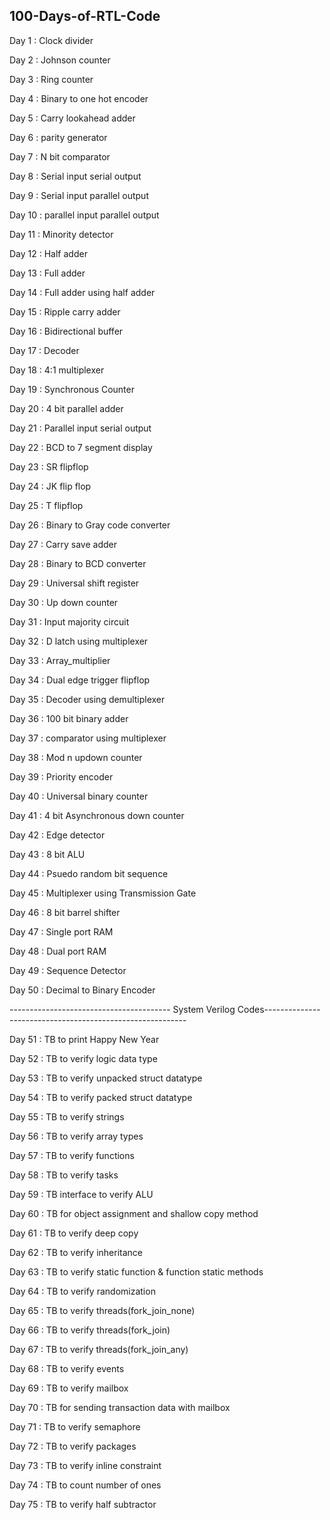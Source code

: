 **100-Days-of-RTL-Code**
---------------------------------------------------------------------------------------
Day 1 : Clock divider

Day 2 : Johnson counter

Day 3 : Ring counter

Day 4 : Binary to one hot encoder

Day 5 : Carry lookahead adder

Day 6 : parity generator

Day 7 : N bit comparator

Day 8 : Serial input serial output

Day 9 : Serial input parallel output

Day 10 : parallel input parallel output

Day 11 : Minority detector

Day 12 : Half adder

Day 13 : Full adder

Day 14 : Full adder using half adder

Day 15 : Ripple carry adder

Day 16 : Bidirectional buffer

Day 17 : Decoder

Day 18 : 4:1 multiplexer

Day 19 : Synchronous Counter

Day 20 : 4 bit parallel adder

Day 21 : Parallel input serial output

Day 22 : BCD to 7 segment display

Day 23 : SR flipflop

Day 24 : JK flip flop

Day 25 : T flipflop

Day 26 : Binary to Gray code converter 

Day 27 : Carry save adder

Day 28 : Binary to BCD converter

Day 29 : Universal shift register

Day 30 : Up down counter

Day 31 : Input majority circuit

Day 32 : D latch using multiplexer

Day 33 : Array_multiplier

Day 34 : Dual edge trigger flipflop

Day 35 : Decoder using demultiplexer

Day 36 : 100 bit binary adder

Day 37 : comparator using multiplexer

Day 38 : Mod n updown counter

Day 39 : Priority encoder

Day 40 : Universal binary counter

Day 41 : 4 bit Asynchronous down counter

Day 42 : Edge detector

Day 43 : 8 bit ALU

Day 44 : Psuedo random bit sequence

Day 45 : Multiplexer using Transmission Gate

Day 46 : 8 bit barrel shifter

Day 47 : Single port RAM

Day 48 : Dual port RAM

Day 49 : Sequence Detector

Day 50 : Decimal to Binary Encoder

---------------------------------------- System Verilog Codes----------------------------------------------------------

Day 51 : TB to print Happy New Year 

Day 52 : TB to verify logic data type

Day 53 : TB to verify unpacked struct datatype

Day 54 : TB to verify packed struct datatype

Day 55 : TB to verify strings 

Day 56 : TB to verify array types

Day 57 : TB to verify functions

Day 58 : TB to verify tasks

Day 59 : TB interface to verify ALU

Day 60 : TB for object assignment and shallow copy method

Day 61 : TB to verify deep copy 

Day 62 : TB to verify inheritance

Day 63 : TB to verify static function & function static methods

Day 64 : TB to verify randomization

Day 65 : TB to verify threads(fork_join_none)

Day 66 : TB to verify threads(fork_join)

Day 67 : TB to verify threads(fork_join_any)

Day 68 : TB to verify events

Day 69 : TB to verify mailbox

Day 70 : TB for sending transaction data with mailbox

Day 71 : TB to verify semaphore

Day 72 : TB to verify packages

Day 73 : TB to verify inline constraint

Day 74 : TB to count number of ones 

Day 75 : TB to verify half subtractor
